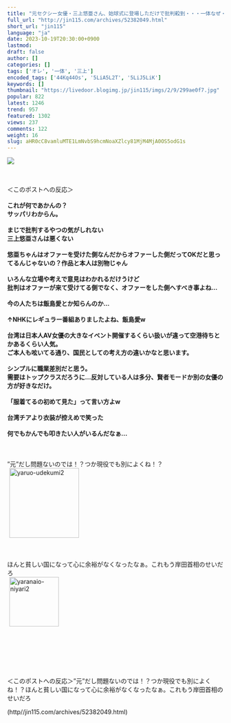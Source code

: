 ```yaml
---
title: "元セクシー女優・三上悠亜さん、始球式に登場しただけで批判殺到・・・一体なぜ・・・ "
full_url: "http://jin115.com/archives/52382049.html"
short_url: "jin115"
language: "ja"
date: 2023-10-19T20:30:00+0900
lastmod: 
draft: false
author: []
categories: []
tags: ['オレ', '一体', '三上']
encoded_tags: ['44Kq44Os', '5LiA5L2T', '5LiJ5LiK']
keywords: []
thumbnail: "https://livedoor.blogimg.jp/jin115/imgs/2/9/299ae0f7.jpg"
popular: 822
latest: 1246
trend: 957
featured: 1302
views: 237
comments: 122
weight: 16
slug: aHR0cC8vamluMTE1LmNvbS9hcmNoaXZlcy81MjM4MjA0OS5odG1s
---
```


![](https://livedoor.blogimg.jp/jin115/imgs/2/9/299ae0f7.jpg)

<div><a name='more'></a> <br> <br> ＜このポストへの反応＞<br> <br> <b>これが何であかんの？<br> サッパリわからん。</b><br> <br> <b>まじで批判するやつの気がしれない<br> 三上悠亜さんは悪くない</b><br> <br> <b>悠亜ちゃんはオファーを受けた側なんだからオファーした側だってOKだと思ってるんじゃないの？作品と本人は別物じゃん</b><br> <br> <b>いろんな立場や考えで意見はわかれるだけうけど<br> 批判はオファーが来て受けてる側でなく、オファーをした側へすべき事よね…</b><br> <br> <b>今の人たちは飯島愛とか知らんのか...</b><br> <br> <b>↑NHKにレギュラー番組ありましたよね、飯島愛w</b><br> <br> <b>台湾は日本人AV女優の大きなイベント開催するくらい扱いが違って空港待ちとかあるくらい人気。<br> ご本人も呟いてる通り、国民としての考え方の違いかなと思います。</b><br> <br> <b>シンプルに職業差別だと思う。<br> 需要はトップクラスだろうに…反対している人は多分、賢者モードか別の女優の方が好きなだけ。</b><br> <br> <b>「服着てるの初めて見た」って言い方よw<br> </b><br> <b>台湾チアより衣装が控えめで笑った</b><br> <br> <b>何でもかんでも叩きたい人がいるんだなぁ...</b><br> <br> <br> <br> ”元”だし問題ないのでは！？つか現役でも別によくね！？<br> <img src='https//livedoor.blogimg.jp/jin115/imgs/f/5/f588cfaf.gif' alt='yaruo-udekumi2' width='162' border='0' hspace='5' class='pict'><br> <br> <br> <br> ほんと貧しい国になって心に余裕がなくなったなぁ。これもう岸田首相のせいだろ<br> <img src='https//livedoor.blogimg.jp/jin115/imgs/a/a/aa7e8fad.gif' alt='yaranaio-niyari2' width='115' border='0' hspace='5' class='pict'><br> <br> <br> <br> <br> <br> <br> <p>＜このポストへの反応＞”元”だし問題ないのでは！？つか現役でも別によくね！？ほんと貧しい国になって心に余裕がなくなったなぁ。これもう岸田首相のせいだろ</p></div>

(http//jin115.com/archives/52382049.html)
